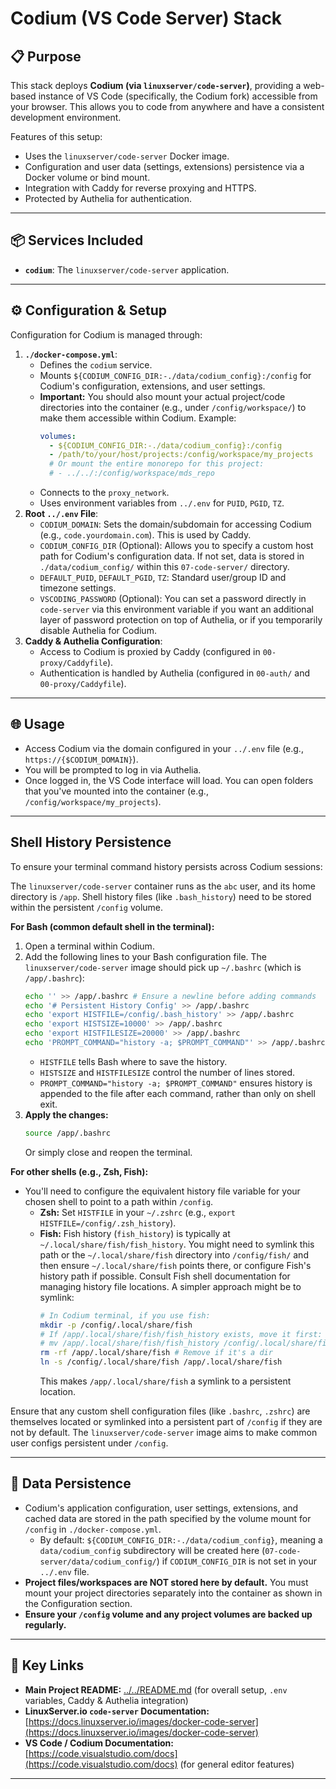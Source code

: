 # Codium (VS Code Server) Stack

## 📋 Purpose

This stack deploys **Codium (via `linuxserver/code-server`)**, providing a web-based instance of VS Code (specifically, the Codium fork) accessible from your browser. This allows you to code from anywhere and have a consistent development environment.

Features of this setup:
- Uses the `linuxserver/code-server` Docker image.
- Configuration and user data (settings, extensions) persistence via a Docker volume or bind mount.
- Integration with Caddy for reverse proxying and HTTPS.
- Protected by Authelia for authentication.

---

## 📦 Services Included

- **`codium`**: The `linuxserver/code-server` application.

---

## ⚙️ Configuration & Setup

Configuration for Codium is managed through:

1.  **`./docker-compose.yml`**:
    - Defines the `codium` service.
    - Mounts `${CODIUM_CONFIG_DIR:-./data/codium_config}:/config` for Codium's configuration, extensions, and user settings.
    - **Important:** You should also mount your actual project/code directories into the container (e.g., under `/config/workspace/`) to make them accessible within Codium. Example:
      ```yaml
      volumes:
        - ${CODIUM_CONFIG_DIR:-./data/codium_config}:/config
        - /path/to/your/host/projects:/config/workspace/my_projects
        # Or mount the entire monorepo for this project:
        # - ../../:/config/workspace/mds_repo
      ```
    - Connects to the `proxy_network`.
    - Uses environment variables from `../.env` for `PUID`, `PGID`, `TZ`.
2.  **Root `../.env` File**:
    - `CODIUM_DOMAIN`: Sets the domain/subdomain for accessing Codium (e.g., `code.yourdomain.com`). This is used by Caddy.
    - `CODIUM_CONFIG_DIR` (Optional): Allows you to specify a custom host path for Codium's configuration data. If not set, data is stored in `./data/codium_config/` within this `07-code-server/` directory.
    - `DEFAULT_PUID`, `DEFAULT_PGID`, `TZ`: Standard user/group ID and timezone settings.
    - `VSCODING_PASSWORD` (Optional): You can set a password directly in `code-server` via this environment variable if you want an additional layer of password protection on top of Authelia, or if you temporarily disable Authelia for Codium.
3.  **Caddy & Authelia Configuration**:
    - Access to Codium is proxied by Caddy (configured in `00-proxy/Caddyfile`).
    - Authentication is handled by Authelia (configured in `00-auth/` and `00-proxy/Caddyfile`).

---

## 🌐 Usage

- Access Codium via the domain configured in your `../.env` file (e.g., `https://{$CODIUM_DOMAIN}`).
- You will be prompted to log in via Authelia.
- Once logged in, the VS Code interface will load. You can open folders that you've mounted into the container (e.g., `/config/workspace/my_projects`).

---

## Shell History Persistence

To ensure your terminal command history persists across Codium sessions:

The `linuxserver/code-server` container runs as the `abc` user, and its home directory is `/app`. Shell history files (like `.bash_history`) need to be stored within the persistent `/config` volume.

**For Bash (common default shell in the terminal):**

1.  Open a terminal within Codium.
2.  Add the following lines to your Bash configuration file. The `linuxserver/code-server` image should pick up `~/.bashrc` (which is `/app/.bashrc`):
    ```bash
    echo '' >> /app/.bashrc # Ensure a newline before adding commands
    echo '# Persistent History Config' >> /app/.bashrc
    echo 'export HISTFILE=/config/.bash_history' >> /app/.bashrc
    echo 'export HISTSIZE=10000' >> /app/.bashrc
    echo 'export HISTFILESIZE=20000' >> /app/.bashrc
    echo 'PROMPT_COMMAND="history -a; $PROMPT_COMMAND"' >> /app/.bashrc
    ```
    *   `HISTFILE` tells Bash where to save the history.
    *   `HISTSIZE` and `HISTFILESIZE` control the number of lines stored.
    *   `PROMPT_COMMAND="history -a; $PROMPT_COMMAND"` ensures history is appended to the file after each command, rather than only on shell exit.
3.  **Apply the changes:**
    ```bash
    source /app/.bashrc
    ```
    Or simply close and reopen the terminal.

**For other shells (e.g., Zsh, Fish):**

-   You'll need to configure the equivalent history file variable for your chosen shell to point to a path within `/config`.
    -   **Zsh:** Set `HISTFILE` in your `~/.zshrc` (e.g., `export HISTFILE=/config/.zsh_history`).
    -   **Fish:** Fish history (`fish_history`) is typically at `~/.local/share/fish/fish_history`. You might need to symlink this path or the `~/.local/share/fish` directory into `/config/fish/` and then ensure `~/.local/share/fish` points there, or configure Fish's history path if possible. Consult Fish shell documentation for managing history file locations. A simpler approach might be to symlink:
        ```bash
        # In Codium terminal, if you use fish:
        mkdir -p /config/.local/share/fish
        # If /app/.local/share/fish/fish_history exists, move it first:
        # mv /app/.local/share/fish/fish_history /config/.local/share/fish/fish_history
        rm -rf /app/.local/share/fish # Remove if it's a dir
        ln -s /config/.local/share/fish /app/.local/share/fish
        ```
        This makes `/app/.local/share/fish` a symlink to a persistent location.

Ensure that any custom shell configuration files (like `.bashrc`, `.zshrc`) are themselves located or symlinked into a persistent part of `/config` if they are not by default. The `linuxserver/code-server` image aims to make common user configs persistent under `/config`.

---

## 💾 Data Persistence

- Codium's application configuration, user settings, extensions, and cached data are stored in the path specified by the volume mount for `/config` in `./docker-compose.yml`.
  - By default: `${CODIUM_CONFIG_DIR:-./data/codium_config}`, meaning a `data/codium_config` subdirectory will be created here (`07-code-server/data/codium_config/`) if `CODIUM_CONFIG_DIR` is not set in your `../.env` file.
- **Project files/workspaces are NOT stored here by default.** You must mount your project directories separately into the container as shown in the Configuration section.
- **Ensure your `/config` volume and any project volumes are backed up regularly.**

---

## 🔗 Key Links

- **Main Project README:** [../../README.md](../../README.md) (for overall setup, `.env` variables, Caddy & Authelia integration)
- **LinuxServer.io `code-server` Documentation:** [https://docs.linuxserver.io/images/docker-code-server](https://docs.linuxserver.io/images/docker-code-server)
- **VS Code / Codium Documentation:** [https://code.visualstudio.com/docs](https://code.visualstudio.com/docs) (for general editor features)

---
